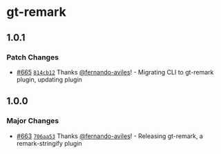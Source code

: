 # gt-remark

## 1.0.1

### Patch Changes

- [#665](https://github.com/generaltranslation/gt/pull/665) [`814cb12`](https://github.com/generaltranslation/gt/commit/814cb122e68a51ea1a513e9f6e51249af345db64) Thanks [@fernando-aviles](https://github.com/fernando-aviles)! - Migrating CLI to gt-remark plugin, updating plugin

## 1.0.0

### Major Changes

- [#663](https://github.com/generaltranslation/gt/pull/663) [`706aa53`](https://github.com/generaltranslation/gt/commit/706aa538005454290a5f0714e7f61715443b7849) Thanks [@fernando-aviles](https://github.com/fernando-aviles)! - Releasing gt-remark, a remark-stringify plugin
